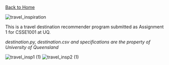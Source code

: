 [Back to Home](https://teanlouise.github.io)

![travel_inspiration](https://user-images.githubusercontent.com/19520346/69196910-9c563600-0b7b-11ea-9ece-85f2cd14cff0.PNG)

This is a travel destination recommender program submitted as Assignment 1 for CSSE1001 at UQ. 

_destination.py, destination.csv and specifications are the property of University of Queensland_

![travel_insp1 (1)](https://user-images.githubusercontent.com/19520346/69198435-636c9000-0b80-11ea-8f55-dbdb4259401c.PNG)
![travel_insp2 (1)](https://user-images.githubusercontent.com/19520346/69198341-1d173100-0b80-11ea-8e1b-5ea3c924633d.PNG)
